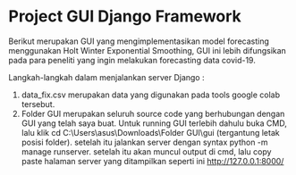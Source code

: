 # Project GUI Django Framework #

Berikut merupakan GUI yang mengimplementasikan model forecasting menggunakan Holt Winter Exponential Smoothing, GUI ini lebih difungsikan 
pada para peneliti yang ingin melakukan forecasting data covid-19. 

Langkah-langkah dalam menjalankan server Django :
1. data_fix.csv merupakan data yang digunakan pada tools google colab tersebut.
2. Folder GUI merupakan seluruh source code yang berhubungan dengan GUI yang telah saya buat. 
   Untuk running GUI terlebih dahulu buka CMD, lalu klik cd C:\Users\asus\Downloads\Folder GUI\gui
   (tergantung letak posisi folder). setelah itu jalankan server dengan syntax python -m manage runserver. 
   setelah itu akan muncul output di cmd, lalu copy paste halaman server yang ditampilkan seperti ini 
   http://127.0.0.1:8000/
